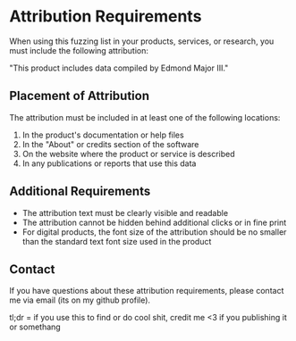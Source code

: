 # Attribution Requirements

When using this fuzzing list in your products, services, or research, you must include the following attribution:

"This product includes data compiled by Edmond Major III."

## Placement of Attribution

The attribution must be included in at least one of the following locations:

1. In the product's documentation or help files
2. In the "About" or credits section of the software
3. On the website where the product or service is described
4. In any publications or reports that use this data

## Additional Requirements

- The attribution text must be clearly visible and readable
- The attribution cannot be hidden behind additional clicks or in fine print
- For digital products, the font size of the attribution should be no smaller than the standard text font size used in the product

## Contact

If you have questions about these attribution requirements, please contact me via email (its on my github profile).

tl;dr = if you use this to find or do cool shit, credit me <3 if you publishing it or somethang
